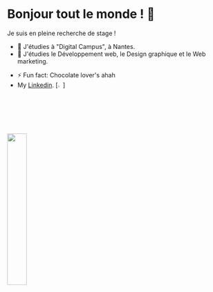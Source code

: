 # Bonjour tout le monde ! 👋
Je suis en pleine recherche de stage !

- 🔭 J'étudies à "Digital Campus", à Nantes.
- 🌱 J'étudies le Développement web, le Design graphique et le Web marketing.
<!--👯 I’m looking to collaborate on ...
- 🤔 I’m looking for help with ...
- 💬 Ask me about ...
- 📫 How to reach me: ...
- 😄 Pronouns: ...-->
- ⚡ Fun fact: Chocolate lover's ahah
- My [Linkedin](https://www.linkedin.com/in/m%C3%A9lanie-guillon-72aa391b8).
[<img width="2.5%" src="flaticon.com/svg/static/icons/svg/174/174857.svg" />]

<img width="30%" src="https://i.pinimg.com/564x/25/18/40/251840488e31bb22b019024fe5069c48.jpg">
